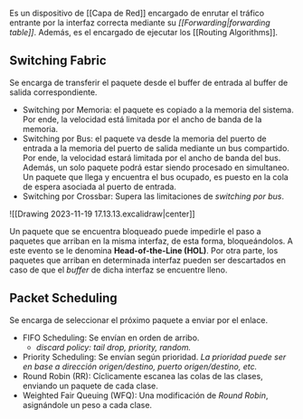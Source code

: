 Es un dispositivo de [[Capa de Red]] encargado de enrutar el tráfico entrante por la interfaz correcta mediante su *[[Forwarding|forwarding table]]*. Además, es el encargado de ejecutar los [[Routing Algorithms]].

## Switching Fabric
Se encarga de transferir el paquete desde el buffer de entrada al buffer de salida correspondiente.

- Switching por Memoria: el paquete es copiado a la memoria del sistema. Por ende, la velocidad está limitada por el ancho de banda de la memoria.
- Switching por Bus: el paquete va desde la memoria del puerto de entrada a la memoria del puerto de salida mediante un bus compartido. Por ende, la velocidad estará limitada por el ancho de banda del bus. Además, un solo paquete podrá estar siendo procesado en simultaneo. Un paquete que llega y encuentra el bus ocupado, es puesto en la cola de espera asociada al puerto de entrada.
- Switching por Crossbar: Supera las limitaciones de *switching por bus*.

![[Drawing 2023-11-19 17.13.13.excalidraw|center]]

Un paquete que se encuentra bloqueado puede impedirle el paso a paquetes que arriban en la misma interfaz, de esta forma, bloqueándolos. A este evento se le denomina **Head-of-the-Line (HOL)**.
Por otra parte, los paquetes que arriban en determinada interfaz pueden ser descartados en caso de que el *buffer* de dicha interfaz se encuentre lleno.

## Packet Scheduling
Se encarga de seleccionar el próximo paquete a enviar por el enlace.
- FIFO Scheduling: Se envían en orden de arribo.
	- *discard policy:* *tail drop, priority, random.*
- Priority Scheduling: Se envían según prioridad. *La prioridad puede ser en base a dirección origen/destino, puerto origen/destino, etc.*
- Round Robin (RR): Cíclicamente escanea las colas de las clases, enviando un paquete de cada clase.
- Weighted Fair Queuing (WFQ): Una modificación de *Round Robin*, asignándole un peso a cada clase.
